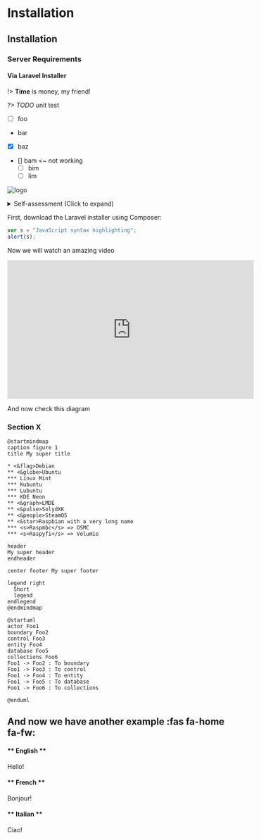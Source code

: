 # Installation

## Installation

### Server Requirements

#### Via Laravel Installer

!> **Time** is money, my friend!

?> _TODO_ unit test

- [ ] foo
- bar
- [x] baz
- [] bam <~ not working
  - [ ] bim
  - [ ] lim

![logo](https://docsify.js.org/_media/icon.svg ":size=50x100")

<details>
<summary>Self-assessment (Click to expand)</summary>

- Abc
- Abc

</details>

First, download the Laravel installer using Composer:

```javascript
var s = "JavaScript syntax highlighting";
alert(s);
```

Now we will watch an amazing video

 <iframe width="560" height="315"
src="https://www.youtube.com/embed/MUQfKFzIOeU" 
frameborder="0" 
allow="accelerometer; autoplay; encrypted-media; gyroscope; picture-in-picture" 
allowfullscreen></iframe>

And now check this diagram

### Section X

```plantuml
@startmindmap
caption figure 1
title My super title

* <&flag>Debian
** <&globe>Ubuntu
*** Linux Mint
*** Kubuntu
*** Lubuntu
*** KDE Neon
** <&graph>LMDE
** <&pulse>SolydXK
** <&people>SteamOS
** <&star>Raspbian with a very long name
*** <s>Raspmbc</s> => OSMC
*** <s>Raspyfi</s> => Volumio

header
My super header
endheader

center footer My super footer

legend right
  Short
  legend
endlegend
@endmindmap
```

```plantuml
@startuml
actor Foo1
boundary Foo2
control Foo3
entity Foo4
database Foo5
collections Foo6
Foo1 -> Foo2 : To boundary
Foo1 -> Foo3 : To control
Foo1 -> Foo4 : To entity
Foo1 -> Foo5 : To database
Foo1 -> Foo6 : To collections

@enduml
```

## And now we have another example :fas fa-home fa-fw:

<!-- tabs:start -->

#### ** English **

Hello!

#### ** French **

Bonjour!

#### ** Italian **

Ciao!

<!-- tabs:end -->
